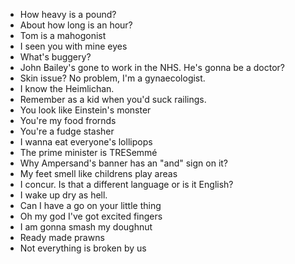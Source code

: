 * How heavy is a pound?
* About how long is an hour?
* Tom is a mahogonist
* I seen you with mine eyes
* What's buggery?
* John Bailey's gone to work in the NHS. He's gonna be a doctor?
* Skin issue? No problem, I'm a gynaecologist.
* I know the Heimlichan.
* Remember as a kid when you'd suck railings.
* You look like Einstein's monster
* You're my food frornds
* You're a fudge stasher
* I wanna eat everyone's lollipops
* The prime minister is TRESemmé
* Why Ampersand's banner has an "and" sign on it?
* My feet smell like childrens play areas
* I concur. Is that a different language or is it English?
* I wake up dry as hell.
* Can I have a go on your little thing
* Oh my god I've got excited fingers
* I am gonna smash my doughnut
* Ready made prawns
* Not everything is broken by us
